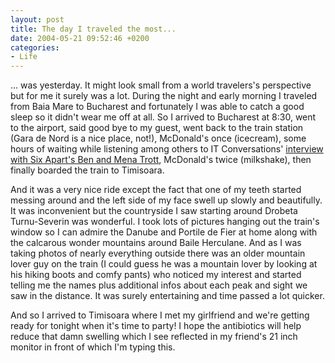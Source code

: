 ```yaml
---
layout: post
title: The day I traveled the most...
date: 2004-05-21 09:52:46 +0200
categories:
- Life
---
```

... was yesterday. It might look small from a world travelers's perspective but for me it surely was a lot. During the night and early morning I traveled from Baia Mare to Bucharest and fortunately I was able to catch a good sleep so it didn't wear me off at all. So I arrived to Bucharest at 8:30, went to the airport, said good bye to my guest, went back to the train station (Gara de Nord is a nice place, not!), McDonald's once (icecream), some hours of waiting while listening among others to IT Conversations' <a href="http://www.itconversations.com/shows/detail121.html">interview with Six Apart's Ben and Mena Trott</a>, McDonald's twice (milkshake), then finally boarded the train to Timisoara.

And it was a very nice ride except the fact that one of my teeth started messing around and the left side of my face swell up slowly and beautifully. It was inconvenient but the countryside I saw starting around Drobeta Turnu-Severin was wonderful. I took lots of pictures hanging out the train's window so I can admire the Danube and Portile de Fier at home along with the calcarous wonder mountains around Baile Herculane. And as I was taking photos of nearly everything outside there was an older mountain lover guy on the train (I could guess he was a mountain lover by looking at his hiking boots and comfy pants) who noticed my interest and started telling me the names plus additional infos about each peak and sight we saw in the distance. It was surely entertaining and time passed a lot quicker.

And so I arrived to Timisoara where I met my girlfriend and we're getting ready for tonight when it's time to party! I hope the antibiotics will help reduce that damn swelling which I see reflected in my friend's 21 inch monitor in front of which I'm typing this.
